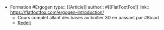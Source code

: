 - Formation #Ergogen
  type:: [[Article]]
  author:: #[[FlatFootFox]]
  link:: https://flatfootfox.com/ergogen-introduction/
	- Cours complet allant des bases au boitier 3D en passant par #Kicad
	- [Reddit](https://www.reddit.com/r/ErgoMechKeyboards/comments/133z7th/lets_design_a_keyboard_with_ergogen_v4_a/)